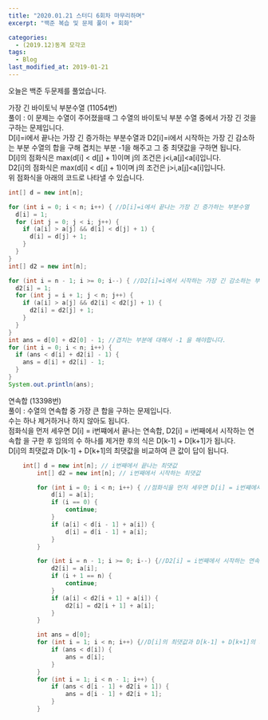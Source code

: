 ```yaml
---
title: "2020.01.21 스터디 6회차 마무리하며"
excerpt: "백준 복습 및 문제 풀이 + 회화"

categories:
  - (2019.12)동계 모각코
tags:
  - Blog
last_modified_at: 2019-01-21
---
```

오늘은 백준 두문제를 풀었습니다.  

가장 긴 바이토닉 부분수열 (11054번)  
풀이 : 이 문제는 수열이 주어졌을때 그 수열의 바이토닉 부분 수열 중에서 가장 긴 것을 구하는 문제입니다.  
D[i]=i에서 끝나는 가장 긴 증가하는 부분수열과 D2[i]=i에서 시작하는 가장 긴 감소하는 부분 수열의 합을 구해 겹치는 부분 -1을 해주고 그 중 최댓값을 구하면 됩니다.  
D[i]의 점화식은 max(d[i] < d[j] + 1)이며 j의 조건은 j<i,a[j]<a[i]입니다.  
D2[i]의 점화식은 max(d[i] < d[j] + 1)이며 j의 조건은 j>i,a[j]<a[i]입니다.  
위 점화식을 아래의 코드로 나타낼 수 있습니다.  
~~~java
int[] d = new int[n];

for (int i = 0; i < n; i++) { //D[i]=i에서 끝나는 가장 긴 증가하는 부분수열
  d[i] = 1;
  for (int j = 0; j < i; j++) {
    if (a[i] > a[j] && d[i] < d[j] + 1) {
      d[i] = d[j] + 1;
    }
  }
}
int[] d2 = new int[n];

for (int i = n - 1; i >= 0; i--) { //D2[i]=i에서 시작하는 가장 긴 감소하는 부분 수열의 합을 구해 겹치는 부분
  d2[i] = 1;
  for (int j = i + 1; j < n; j++) {
    if (a[i] > a[j] && d2[i] < d2[j] + 1) {
      d2[i] = d2[j] + 1;
    }
  }
}
int ans = d[0] + d2[0] - 1; //겹치는 부분에 대해서 -1 을 해야합니다.
for (int i = 0; i < n; i++) {
  if (ans < d[i] + d2[i] - 1) {
    ans = d[i] + d2[i] - 1;
  }
}
System.out.println(ans);

~~~  


연속합 (13398번)  
풀이 : 수열의 연속합 중 가장 큰 합을 구하는 문제입니다.  
수는 하나 제거하거나 하지 않아도 됩니다.  
점화식을 먼저 세우면 D[i] = i번쨰에서 끝나는 연속합, D2[i] = i번째에서 시작하는 연속합 을 구한 후 임의의 수 하나를 제거한 후의 식은 D[k-1] + D[k+1]가 됩니다.  
D[i]의 최댓값과 D[k-1] + D[k+1]의 최댓값을 비교하여 큰 값이 답이 됩니다.      

~~~java  
    int[] d = new int[n]; // i번째에서 끝나는 최댓값
		int[] d2 = new int[n]; // i번째에서 시작하는 최댓값

		for (int i = 0; i < n; i++) { //점화식을 먼저 세우면 D[i] = i번쨰에서 끝나는 연속합
			d[i] = a[i];
			if (i == 0) {
				continue;
			}
			if (a[i] < d[i - 1] + a[i]) {
				d[i] = d[i - 1] + a[i];
			}
		}

		for (int i = n - 1; i >= 0; i--) {//D2[i] = i번째에서 시작하는 연속합
			d2[i] = a[i];
			if (i + 1 == n) {
				continue;
			}
			if (a[i] < d2[i + 1] + a[i]) {
				d2[i] = d2[i + 1] + a[i];
			}
		}

		int ans = d[0];
		for (int i = 1; i < n; i++) {//D[i]의 최댓값과 D[k-1] + D[k+1]의 최댓값을 비교하여 큰 값이 답이 됩니다.
			if (ans < d[i]) {
				ans = d[i];
			}
		}
		for (int i = 1; i < n - 1; i++) {
			if (ans < d[i - 1] + d2[i + 1]) {
				ans = d[i - 1] + d2[i + 1];
			}
		}
~~~
